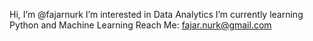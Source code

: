 Hi, I’m @fajarnurk
I’m interested in Data Analytics
I’m currently learning Python and Machine Learning
Reach Me: fajar.nurk@gmail.com

<!---
fajarnurk/fajarnurk is a ✨ special ✨ repository because its `README.md` (this file) appears on your GitHub profile.
You can click the Preview link to take a look at your changes.
--->
